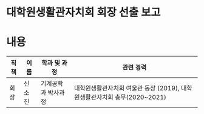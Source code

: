 대학원생활관자치회 회장 선출 보고
===

# 내용

| 직책 | 이름 | 학과 및 과정 | 관련 경력 | 
|---|---|---|---|
| 회장 | 신소진 |기계공학과 박사과정 | 대학원생활관자치회 여울관 동장 (2019), 대학원생활관자치회 총무(2020~2021)| 